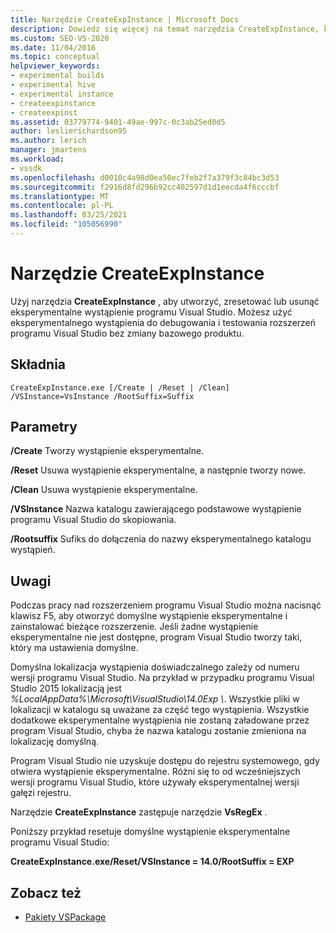 ```yaml
---
title: Narzędzie CreateExpInstance | Microsoft Docs
description: Dowiedz się więcej na temat narzędzia CreateExpInstance, które umożliwia tworzenie, Resetowanie lub usuwanie eksperymentalnego wystąpienia programu Visual Studio.
ms.custom: SEO-VS-2020
ms.date: 11/04/2016
ms.topic: conceptual
helpviewer_keywords:
- experimental builds
- experimental hive
- experimental instance
- createexpinstance
- createexpinst
ms.assetid: 03779774-9401-49ae-997c-0c3ab25ed0d5
author: leslierichardson95
ms.author: lerich
manager: jmartens
ms.workload:
- vssdk
ms.openlocfilehash: d0010c4a98d0ea50ec7feb2f7a379f3c84bc3d53
ms.sourcegitcommit: f2916d8fd296b92cc402597d1d1eecda4f6cccbf
ms.translationtype: MT
ms.contentlocale: pl-PL
ms.lasthandoff: 03/25/2021
ms.locfileid: "105056990"
---
```

# <a name="createexpinstance-utility"></a>Narzędzie CreateExpInstance
Użyj narzędzia **CreateExpInstance** , aby utworzyć, zresetować lub usunąć eksperymentalne wystąpienie programu Visual Studio. Możesz użyć eksperymentalnego wystąpienia do debugowania i testowania rozszerzeń programu Visual Studio bez zmiany bazowego produktu.

## <a name="syntax"></a>Składnia

```
CreateExpInstance.exe [/Create | /Reset | /Clean] /VSInstance=VsInstance /RootSuffix=Suffix
```

## <a name="parameters"></a>Parametry
 **/Create** Tworzy wystąpienie eksperymentalne.

 **/Reset** Usuwa wystąpienie eksperymentalne, a następnie tworzy nowe.

 **/Clean** Usuwa wystąpienie eksperymentalne.

 **/VSInstance** Nazwa katalogu zawierającego podstawowe wystąpienie programu Visual Studio do skopiowania.

 **/Rootsuffix** Sufiks do dołączenia do nazwy eksperymentalnego katalogu wystąpień.

## <a name="remarks"></a>Uwagi
 Podczas pracy nad rozszerzeniem programu Visual Studio można nacisnąć klawisz F5, aby otworzyć domyślne wystąpienie eksperymentalne i zainstalować bieżące rozszerzenie. Jeśli żadne wystąpienie eksperymentalne nie jest dostępne, program Visual Studio tworzy taki, który ma ustawienia domyślne.

 Domyślna lokalizacja wystąpienia doświadczalnego zależy od numeru wersji programu Visual Studio. Na przykład w przypadku programu Visual Studio 2015 lokalizacją jest *%LocalAppData%\Microsoft\VisualStudio\14.0Exp \\*. Wszystkie pliki w lokalizacji w katalogu są uważane za część tego wystąpienia. Wszystkie dodatkowe eksperymentalne wystąpienia nie zostaną załadowane przez program Visual Studio, chyba że nazwa katalogu zostanie zmieniona na lokalizację domyślną.

 Program Visual Studio nie uzyskuje dostępu do rejestru systemowego, gdy otwiera wystąpienie eksperymentalne. Różni się to od wcześniejszych wersji programu Visual Studio, które używały eksperymentalnej wersji gałęzi rejestru.

 Narzędzie **CreateExpInstance** zastępuje narzędzie **VsRegEx** .

 Poniższy przykład resetuje domyślne wystąpienie eksperymentalne programu Visual Studio:

 **CreateExpInstance.exe/Reset/VSInstance = 14.0/RootSuffix = EXP**

## <a name="see-also"></a>Zobacz też
- [Pakiety VSPackage](../../extensibility/internals/vspackages.md)

